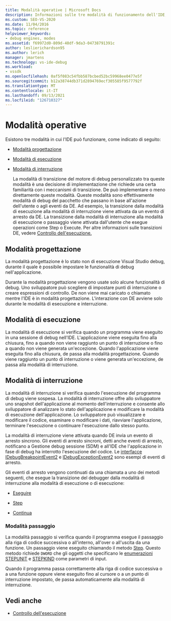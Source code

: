 ```yaml
---
title: Modalità operative | Microsoft Docs
description: Informazioni sulle tre modalità di funzionamento dell'IDE, ovvero modalità progettazione, modalità di esecuzione e modalità di interruzione.
ms.custom: SEO-VS-2020
ms.date: 11/04/2016
ms.topic: reference
helpviewer_keywords:
- debug engines, modes
ms.assetid: f69972d0-809d-40df-9da3-04738791391c
author: leslierichardson95
ms.author: lerich
manager: jmartens
ms.technology: vs-ide-debug
ms.workload:
- vssdk
ms.openlocfilehash: 0af5f083c54fbb587bcbed52bc59968ee0477e5f
ms.sourcegitcommit: b12a38744db371d2894769ecf305585f9577792f
ms.translationtype: MT
ms.contentlocale: it-IT
ms.lasthandoff: 09/13/2021
ms.locfileid: "126710327"
---
```

# <a name="operational-modes"></a>Modalità operative
Esistono tre modalità in cui l'IDE può funzionare, come indicato di seguito:

- [Modalità progettazione](#vsconoperationalmodesanchor1)

- [Modalità di esecuzione](#vsconoperationalmodesanchor2)

- [Modalità di interruzione](#vsconoperationalmodesanchor3)

  La modalità di transizione del motore di debug personalizzato tra queste modalità è una decisione di implementazione che richiede una certa familiarità con i meccanismi di transizione. De può implementare o meno direttamente queste modalità. Queste modalità sono effettivamente modalità di debug del pacchetto che passano in base all'azione dell'utente o agli eventi da DE. Ad esempio, la transizione dalla modalità di esecuzione alla modalità di interruzione viene attivata da un evento di arresto da DE. La transizione dalla modalità di interruzione alla modalità di esecuzione o passaggio viene attivata dall'utente che esegue operazioni come Step o Execute. Per altre informazioni sulle transizioni DE, vedere [Controllo dell'esecuzione.](../../extensibility/debugger/control-of-execution.md)

## <a name="design-mode"></a><a name="vsconoperationalmodesanchor1"></a> Modalità progettazione
 La modalità progettazione è lo stato non di esecuzione Visual Studio debug, durante il quale è possibile impostare le funzionalità di debug nell'applicazione.

 Durante la modalità progettazione vengono usate solo alcune funzionalità di debug. Uno sviluppatore può scegliere di impostare punti di interruzione o creare espressioni di controllo. De non viene mai caricato o chiamato mentre l'IDE è in modalità progettazione. L'interazione con DE avviene solo durante le modalità di esecuzione e interruzione.

## <a name="run-mode"></a><a name="vsconoperationalmodesanchor2"></a> Modalità di esecuzione
 La modalità di esecuzione si verifica quando un programma viene eseguito in una sessione di debug nell'IDE. L'applicazione viene eseguita fino alla chiusura, fino a quando non viene raggiunto un punto di interruzione o fino a quando non viene generata un'eccezione. Quando l'applicazione viene eseguita fino alla chiusura, de passa alla modalità progettazione. Quando viene raggiunto un punto di interruzione o viene generata un'eccezione, de passa alla modalità di interruzione.

## <a name="break-mode"></a><a name="vsconoperationalmodesanchor3"></a> Modalità di interruzione
 La modalità di interruzione si verifica quando l'esecuzione del programma di debug viene sospesa. La modalità di interruzione offre allo sviluppatore uno snapshot dell'applicazione al momento dell'interruzione e consente allo sviluppatore di analizzare lo stato dell'applicazione e modificare la modalità di esecuzione dell'applicazione. Lo sviluppatore può visualizzare e modificare il codice, esaminare o modificare i dati, riavviare l'applicazione, terminare l'esecuzione o continuare l'esecuzione dallo stesso punto.

 La modalità di interruzione viene attivata quando DE invia un evento di arresto sincrono. Gli eventi di arresto sincroni, detti anche eventi di arresto, notificano a Gestione debug sessione (SDM) e all'IDE che l'applicazione in fase di debug ha interrotto l'esecuzione del codice. Le [interfacce IDebugBreakpointEvent2](../../extensibility/debugger/reference/idebugbreakpointevent2.md) e [IDebugExceptionEvent2](../../extensibility/debugger/reference/idebugexceptionevent2.md) sono esempi di eventi di arresto.

 Gli eventi di arresto vengono continuati da una chiamata a uno dei metodi seguenti, che esegue la transizione del debugger dalla modalità di interruzione alla modalità di esecuzione o di esecuzione:

- [Eseguire](../../extensibility/debugger/reference/idebugprocess3-execute.md)

- [Step](../../extensibility/debugger/reference/idebugprocess3-step.md)

- [Continua](../../extensibility/debugger/reference/idebugprocess3-continue.md)

### <a name="step-mode"></a><a name="vsconoperationalmodesanchor4"></a> Modalità passaggio
 La modalità passaggio si verifica quando il programma esegue il passaggio alla riga di codice successiva o all'interno, all'over o all'uscita da una funzione. Un passaggio viene eseguito chiamando il metodo [Step](../../extensibility/debugger/reference/idebugprocess3-step.md). Questo metodo richiede `DWORD` che gli oggetti che specificano le [enumerazioni STEPUNIT](../../extensibility/debugger/reference/stepunit.md) e [STEPKIND](../../extensibility/debugger/reference/stepkind.md) come parametri di input.

 Quando il programma passa correttamente alla riga di codice successiva o a una funzione oppure viene eseguito fino al cursore o a un punto di interruzione impostato, de passa automaticamente alla modalità di interruzione.

## <a name="see-also"></a>Vedi anche
- [Controllo dell'esecuzione](../../extensibility/debugger/control-of-execution.md)
